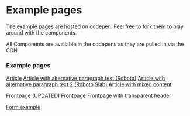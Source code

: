 # Example pages

The example pages are hosted on codepen. Feel free to fork them to play around with the components.

All Components are available in the codepens as they are pulled in via the CDN.

### Example pages

[Article](http://codepen.io/fredjens/full/0797f8e2a9b13f5978055e6c44263d51/)
[Article with alternative paragraph text (Roboto)](https://codepen.io/fredjens/full/f53fd7756c8538982ebf108b64d8fdd5/)
[Article with alternative paragraph text 2 (Roboto Slab)](http://codepen.io/fredjens/full/dd4714f3d7b3829929231ef875fc1779/)
[Article with mixed content](https://codepen.io/bnhovde/full/aWdWzz/)

[Frontpage (UPDATED)](https://codepen.io/bnhovde/full/dWgqBo/)
[Frontpage](http://codepen.io/fredjens/full/c13655428686cce6dc42bd42d37b628e/)
[Frontpage with transparent header](http://codepen.io/fredjens/full/f6d33925cb97608606ea4abd758fe907/)

[Form example](http://codepen.io/fredjens/full/d88a773a6f183ee2667345782cc06c15/)
